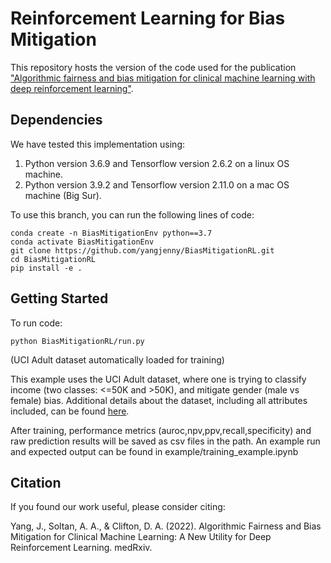 # Reinforcement Learning for Bias Mitigation

This repository hosts the version of the code used for the publication ["Algorithmic fairness and bias mitigation for clinical machine learning with deep reinforcement learning"](https://www.nature.com/articles/s42256-023-00697-3). 

## Dependencies

We have tested this implementation using:
1. Python version 3.6.9 and Tensorflow version 2.6.2 on a linux OS machine. 
2. Python version 3.9.2 and Tensorflow version 2.11.0 on a mac OS machine (Big Sur). 

To use this branch, you can run the following lines of code:

```
conda create -n BiasMitigationEnv python==3.7
conda activate BiasMitigationEnv
git clone https://github.com/yangjenny/BiasMitigationRL.git
cd BiasMitigationRL
pip install -e .
```

## Getting Started

To run code: 

```
python BiasMitigationRL/run.py
```

(UCI Adult dataset automatically loaded for training)

This example uses the UCI Adult dataset, where one is trying to classify income (two classes: <=50K and >50K), and mitigate gender (male vs female) bias. Additional details about the dataset, including all attributes included, can be found [here](https://archive.ics.uci.edu/ml/datasets/Adult).

After training, performance metrics (auroc,npv,ppv,recall,specificity) and raw prediction results will be saved as csv files in the path. 
An example run and expected output can be found in example/training_example.ipynb

## Citation

If you found our work useful, please consider citing:

Yang, J., Soltan, A. A., & Clifton, D. A. (2022). Algorithmic Fairness and Bias Mitigation for Clinical Machine Learning: A New Utility for Deep Reinforcement Learning. medRxiv.


